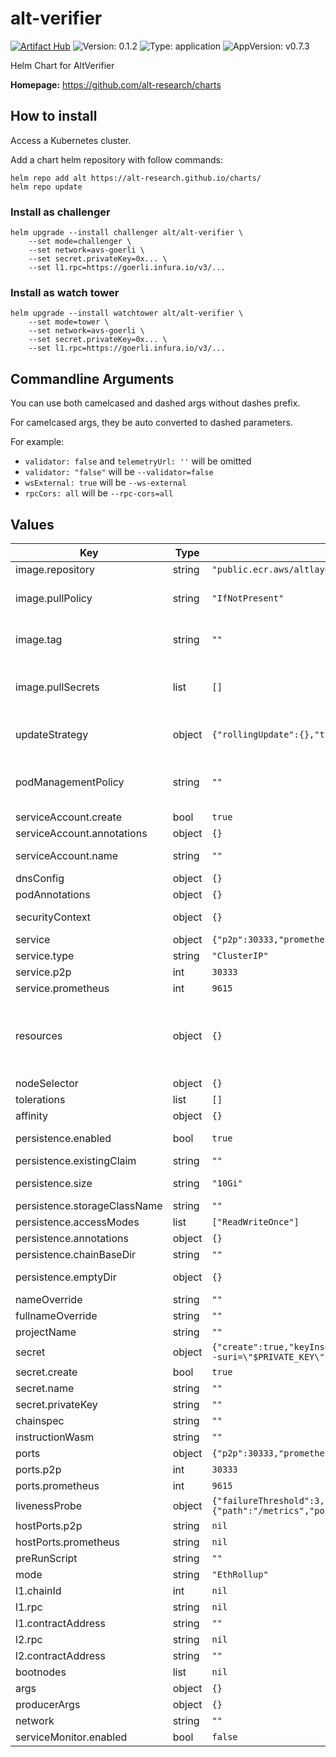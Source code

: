 # alt-verifier

[![Artifact Hub](https://img.shields.io/endpoint?url=https://artifacthub.io/badge/repository/alt-verifier)](https://artifacthub.io/packages/search?repo=alt-verifier)
![Version: 0.1.2](https://img.shields.io/badge/Version-0.1.2-informational?style=flat-square) ![Type: application](https://img.shields.io/badge/Type-application-informational?style=flat-square) ![AppVersion: v0.7.3](https://img.shields.io/badge/AppVersion-v0.7.3-informational?style=flat-square)

Helm Chart for AltVerifier

**Homepage:** <https://github.com/alt-research/charts>

## How to install

Access a Kubernetes cluster.

Add a chart helm repository with follow commands:

```console
helm repo add alt https://alt-research.github.io/charts/
helm repo update
```

### Install as challenger

```console
helm upgrade --install challenger alt/alt-verifier \
    --set mode=challenger \
    --set network=avs-goerli \
    --set secret.privateKey=0x... \
    --set l1.rpc=https://goerli.infura.io/v3/...
```

### Install as watch tower

```console
helm upgrade --install watchtower alt/alt-verifier \
    --set mode=tower \
    --set network=avs-goerli \
    --set secret.privateKey=0x... \
    --set l1.rpc=https://goerli.infura.io/v3/...
```

## Commandline Arguments

You can use both camelcased and dashed args without dashes prefix.

For camelcased args, they be auto converted to dashed parameters.

For example:
- `validator: false` and `telemetryUrl: ''` will be omitted
- `validator: "false"` will be `--validator=false`
- `wsExternal: true` will be `--ws-external`
- `rpcCors: all` will be `--rpc-cors=all`

## Values

| Key | Type | Default | Description |
|-----|------|---------|-------------|
| image.repository | string | `"public.ecr.aws/altlayer/alt-verifier"` | Image repository |
| image.pullPolicy | string | `"IfNotPresent"` | Specify a imagePullPolicy Defaults to 'Always' if image tag is 'latest', else set to 'IfNotPresent' ref: http://kubernetes.io/docs/user-guide/images/#pre-pulling-images |
| image.tag | string | `""` | Image tag. Overrides the image tag whose default is the chart appVersion. (default to "master" before first release) If mode is validator, default tag will be appVersion-tracing |
| image.pullSecrets | list | `[]` | Specify docker-registry secret names as an array Optionally specify an array of imagePullSecrets. Secrets must be manually created in the namespace. ref: https://kubernetes.io/docs/tasks/configure-pod-container/pull-image-private-registry/ Example: pullSecrets:   - myRegistryKeySecretName·  |
| updateStrategy | object | `{"rollingUpdate":{},"type":"RollingUpdate"}` | statefulset strategy type @skip updateStrategy.rollingUpdate ref: https://kubernetes.io/docs/concepts/workloads/controllers/statefulset/#update-strategies  |
| podManagementPolicy | string | `""` | podManagementPolicy to manage scaling operation of %%MAIN_CONTAINER_NAME%% pods ref: https://kubernetes.io/docs/concepts/workloads/controllers/statefulset/#pod-management-policies  |
| serviceAccount.create | bool | `true` | Enable the creation of a ServiceAccount |
| serviceAccount.annotations | object | `{}` | Annotations to add to the service account |
| serviceAccount.name | string | `""` | The name of the service account to use. If not set and create is true, a name is generated using the fullname template |
| dnsConfig | object | `{}` | DNS config of Pod |
| podAnnotations | object | `{}` | Annotations of producer Pod |
| securityContext | object | `{}` | Security Context of producer container Example:  securityContext:   capabilities:     drop:     - ALL   readOnlyRootFilesystem: true   runAsNonRoot: true   runAsUser: 1000 |
| service | object | `{"p2p":30333,"prometheus":9615,"type":"ClusterIP"}` | Settings of the service of all producers |
| service.type | string | `"ClusterIP"` | type of service |
| service.p2p | int | `30333` | P2P port of service |
| service.prometheus | int | `9615` | Prometheus port of service |
| resources | object | `{}` | Resource seetings of producer container We usually recommend not to specify default resources and to leave this as a conscious choice for the user. This also increases chances charts run on environments with little resources, such as Minikube. If you do want to specify resources, uncomment the following lines, adjust them as necessary, and remove the curly braces after 'resources:'. limits:   cpu: 100m   memory: 128Mi requests:   cpu: 100m   memory: 128Mi |
| nodeSelector | object | `{}` | nodeSelector of pod |
| tolerations | list | `[]` | tolerations of pod |
| affinity | object | `{}` | affinity of pod |
| persistence.enabled | bool | `true` | setup volumeClaimTemplate for chaindata persistent volume for producer statefulsets |
| persistence.existingClaim | string | `""` | If set, use existing claim instead of creating a new one |
| persistence.size | string | `"10Gi"` | Size of volume. **NOTICE**: gp3 volume can be live resized when more space needed, no need to provision a large volume at start |
| persistence.storageClassName | string | `""` | storageClassName of PVC |
| persistence.accessModes | list | `["ReadWriteOnce"]` | accessModes of PVC |
| persistence.annotations | object | `{}` | annotations of PVC |
| persistence.chainBaseDir | string | `""` | Dir of volume to store chain data |
| persistence.emptyDir | object | `{}` | EmptyDir settings Will be used when `persistence.enabled=false` Ref: https://kubernetes.io/docs/concepts/storage/volumes#emptydir |
| nameOverride | string | `""` | String to be used in labels |
| fullnameOverride | string | `""` | String to be used as the base of most resource names |
| projectName | string | `""` | String to be used in many resource names |
| secret | object | `{"create":true,"keyInsertScript":"rm /data/*/*/keystore/*\n/usr/local/bin/alt-verifier key insert -d /data --chain=$CHAIN --suri=\"$PRIVATE_KEY\" --key-type acco --scheme ecdsa;\nls /data/*/*/keystore\n","name":"","privateKey":""}` | Provides the Mnemonic and NodeKeys |
| secret.create | bool | `true` | create secret instead of using exsisting one |
| secret.name | string | `""` | if `create==false` this is the extra secret's name |
| secret.privateKey | string | `""` | ecdsa private key that will be inserted into the node's keystore |
| chainspec | string | `""` | URL to download chainspec.json |
| instructionWasm | string | `""` | URL to download alt-instruction wasm file |
| ports | object | `{"p2p":30333,"prometheus":9615}` | Exposed container ports |
| ports.p2p | int | `30333` | P2P port of verifier |
| ports.prometheus | int | `9615` | Prometheus port of verifier |
| livenessProbe | object | `{"failureThreshold":3,"httpGet":{"path":"/metrics","port":"prometheus"},"initialDelaySeconds":0,"periodSeconds":10,"successThreshold":1,"timeoutSeconds":1}` | Liveness probe |
| hostPorts.p2p | string | `nil` | P2P port |
| hostPorts.prometheus | string | `nil` | Prometheus port of producer |
| preRunScript | string | `""` | script that run before running verifier |
| mode | string | `"EthRollup"` | verifier mode options: EthRollup, Tower|OnlyChallenger, BeaconRollup, Challenger|TestChallenger |
| l1.chainId | int | `nil` | chainId of layer1 |
| l1.rpc | string | `nil` | RPC URL of layer1 |
| l1.contractAddress | string | `""` | contract address of layer1 diamond proxy |
| l2.rpc | string | `nil` | RPC URL of layer2 |
| l2.contractAddress | string | `""` | contract address of layer2 bridge |
| bootnodes | list | `nil` | bootnodes of verifier |
| args | object | `{}` | command line args of verifier |
| producerArgs | object | `{}` | <PRODUCER_ARGS>... command line args of verifier |
| network | string | `""` | preset network configs. options: avs-goerli |
| serviceMonitor.enabled | bool | `false` | create prometheus-stack's serviceMonitor for producer |
